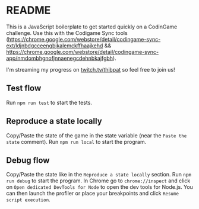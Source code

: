 # README

This is a JavaScript boilerplate to get started quickly on a CodinGame challenge. Use this with the Codigame Sync tools (https://chrome.google.com/webstore/detail/codingame-sync-ext/ldjnbdgcceengbjkalemckffhaajkehd && https://chrome.google.com/webstore/detail/codingame-sync-app/nmdombhgnofjnnaenegcdehnbkajfgbh).

I'm streaming my progress on [twitch.tv/thibpat](https://twitch.tv/thibpat) so feel free to join us!

## Test flow

Run `npm run test` to start the tests.

## Reproduce a state locally

Copy/Paste the state of the game in the state variable (near the `Paste the state` comment).
Run `npm run local` to start the program.

## Debug flow

Copy/Paste the state like in the `Reproduce a state locally` section.
Run `npm run debug` to start the program. In Chrome go to `chrome://inspect` and click on `Open dedicated DevTools for Node` to open the dev tools for Node.js.
You can then launch the profiler or place your breakpoints and click `Resume script execution`.
